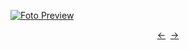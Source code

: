 [![Foto Preview](preview/n759.avif)](https://20essentials.github.io/project-000-759)

<div align="center" style="display: flex; justify-content: center;">
  <a  href="https://github.com/20essentials/project-000-758" target="_blank">&#8592;</a>
  &nbsp;&nbsp;
  <a  href="https://github.com/20essentials/project-000-760" target="_blank">&#8594;</a>
</div>
